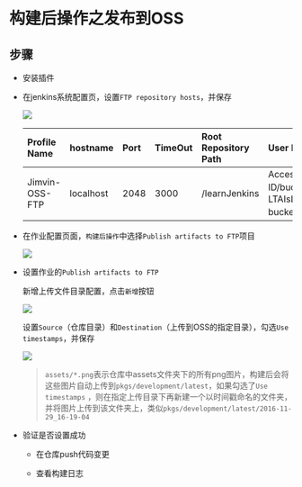 # 构建后操作之发布到OSS

## 步骤
- 安装插件

- 在jenkins系统配置页，设置`FTP repository hosts`，并保存

  ![][selectPublishArtifactsToFtp]

  |Profile Name|hostname|Port|TimeOut|Root Repository Path|User Name|Password|
  |:---|:---|:---|:---|:---|:---|:---|
  |Jimvin-OSS-FTP|localhost|2048|3000|/learnJenkins|Access Key ID/bucket_name（eg：LTAIsL2jO98Pr7B0/jimvin-bucket）|Access Key Secret|
   
- 在作业配置页面，`构建后操作`中选择`Publish artifacts to FTP`项目

  ![][selectPublishArtifactsToFtp]

- 设置作业的`Publish artifacts to FTP`
  
  新增上传文件目录配置，点击`新增`按钮

  ![][addUploadConfig]
  
  设置`Source`（仓库目录）和`Destination`（上传到OSS的指定目录），勾选`Use timestamps`，并保存

  ![][setFileUpload]

  > `assets/*.png`表示仓库中assets文件夹下的所有png图片，构建后会将这些图片自动上传到`pkgs/development/latest`，如果勾选了`Use timestamps`
    ，则在指定上传目录下再新建一个以时间戳命名的文件夹，并将图片上传到该文件夹上，类似`pkgs/development/latest/2016-11-29_16-19-04`

- 验证是否设置成功
  
  - 在仓库push代码变更

  - 查看构建日志

    

    

[selectPublishArtifactsToFtp]: https://raw.githubusercontent.com/blackstone86/learn-jenkins/master/assets/select_publish_artifacts_to_ftp.png
[configFtpRepositoryHosts]: https://raw.githubusercontent.com/blackstone86/learn-jenkins/master/assets/config_ftp_repository_hosts.png
[addUploadConfig]: https://raw.githubusercontent.com/blackstone86/learn-jenkins/master/assets/add_upload_config.png
[setFileUpload]: https://raw.githubusercontent.com/blackstone86/learn-jenkins/master/assets/set_file_upload.png